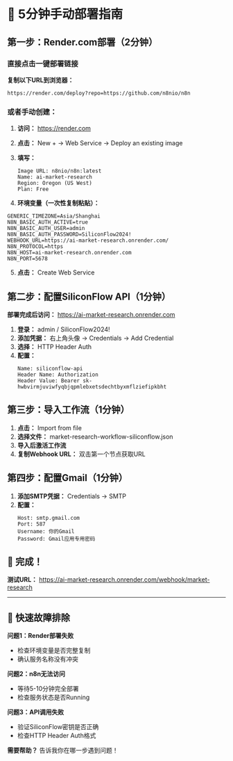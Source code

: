 # 🚀 5分钟手动部署指南

## 第一步：Render.com部署（2分钟）

### 直接点击一键部署链接
**复制以下URL到浏览器：**
```
https://render.com/deploy?repo=https://github.com/n8nio/n8n
```

### 或者手动创建：
1. **访问：** https://render.com
2. **点击：** New + → Web Service → Deploy an existing image
3. **填写：**
   ```
   Image URL: n8nio/n8n:latest
   Name: ai-market-research
   Region: Oregon (US West)
   Plan: Free
   ```

4. **环境变量（一次性复制粘贴）：**
```
GENERIC_TIMEZONE=Asia/Shanghai
N8N_BASIC_AUTH_ACTIVE=true
N8N_BASIC_AUTH_USER=admin
N8N_BASIC_AUTH_PASSWORD=SiliconFlow2024!
WEBHOOK_URL=https://ai-market-research.onrender.com/
N8N_PROTOCOL=https
N8N_HOST=ai-market-research.onrender.com
N8N_PORT=5678
```

5. **点击：** Create Web Service

## 第二步：配置SiliconFlow API（1分钟）

**部署完成后访问：** https://ai-market-research.onrender.com

1. **登录：** admin / SiliconFlow2024!
2. **添加凭据：** 右上角头像 → Credentials → Add Credential
3. **选择：** HTTP Header Auth
4. **配置：**
   ```
   Name: siliconflow-api
   Header Name: Authorization
   Header Value: Bearer sk-hwbvirmjuviwfyqbjqpmlebxetsdechtbyxmflziefipkbht
   ```

## 第三步：导入工作流（1分钟）

1. **点击：** Import from file
2. **选择文件：** market-research-workflow-siliconflow.json
3. **导入后激活工作流**
4. **复制Webhook URL：** 双击第一个节点获取URL

## 第四步：配置Gmail（1分钟）

1. **添加SMTP凭据：** Credentials → SMTP
2. **配置：**
   ```
   Host: smtp.gmail.com
   Port: 587  
   Username: 你的Gmail
   Password: Gmail应用专用密码
   ```

## 🎯 完成！

**测试URL：** https://ai-market-research.onrender.com/webhook/market-research

---

## 🔧 快速故障排除

**问题1：Render部署失败**
- 检查环境变量是否完整复制
- 确认服务名称没有冲突

**问题2：n8n无法访问**  
- 等待5-10分钟完全部署
- 检查服务状态是否Running

**问题3：API调用失败**
- 验证SiliconFlow密钥是否正确
- 检查HTTP Header Auth格式

**需要帮助？** 告诉我你在哪一步遇到问题！
